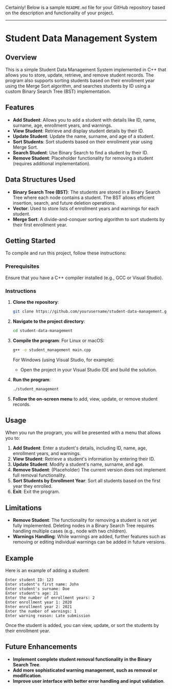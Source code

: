 Certainly! Below is a sample `README.md` file for your GitHub repository based on the description and functionality of your project.

---

# Student Data Management System

## Overview
This is a simple Student Data Management System implemented in C++ that allows you to store, update, retrieve, and remove student records. The program also supports sorting students based on their enrollment year using the Merge Sort algorithm, and searches students by ID using a custom Binary Search Tree (BST) implementation.

## Features
- **Add Student**: Allows you to add a student with details like ID, name, surname, age, enrollment years, and warnings.
- **View Student**: Retrieve and display student details by their ID.
- **Update Student**: Update the name, surname, and age of a student.
- **Sort Students**: Sort students based on their enrollment year using Merge Sort.
- **Search Student**: Use Binary Search to find a student by their ID.
- **Remove Student**: Placeholder functionality for removing a student (requires additional implementation).

## Data Structures Used
- **Binary Search Tree (BST)**: The students are stored in a Binary Search Tree where each node contains a student. The BST allows efficient insertion, search, and future deletion operations.
- **Vector**: Used to store lists of enrollment years and warnings for each student.
- **Merge Sort**: A divide-and-conquer sorting algorithm to sort students by their first enrollment year.

## Getting Started
To compile and run this project, follow these instructions:

### Prerequisites
Ensure that you have a C++ compiler installed (e.g., GCC or Visual Studio).

### Instructions

1. **Clone the repository**:
   ```bash
   git clone https://github.com/yourusername/student-data-management.git
   ```

2. **Navigate to the project directory**:
   ```bash
   cd student-data-management
   ```

3. **Compile the program**:
   For Linux or macOS:
   ```bash
   g++ -o student_management main.cpp
   ```

   For Windows (using Visual Studio, for example):
   - Open the project in your Visual Studio IDE and build the solution.

4. **Run the program**:
   ```bash
   ./student_management
   ```

5. **Follow the on-screen menu** to add, view, update, or remove student records.

## Usage
When you run the program, you will be presented with a menu that allows you to:

1. **Add Student**: Enter a student's details, including ID, name, age, enrollment years, and warnings.
2. **View Student**: Retrieve a student's information by entering their ID.
3. **Update Student**: Modify a student's name, surname, and age.
4. **Remove Student**: (Placeholder) The current version does not implement full removal functionality.
5. **Sort Students by Enrollment Year**: Sort all students based on the first year they enrolled.
6. **Exit**: Exit the program.

## Limitations
- **Remove Student**: The functionality for removing a student is not yet fully implemented. Deleting nodes in a Binary Search Tree requires handling multiple cases (e.g., node with two children).
- **Warnings Handling**: While warnings are added, further features such as removing or editing individual warnings can be added in future versions.

## Example
Here is an example of adding a student:

```
Enter student ID: 123
Enter student's first name: John
Enter student's surname: Doe
Enter student's age: 21
Enter the number of enrollment years: 2
Enter enrollment year 1: 2020
Enter enrollment year 2: 2021
Enter the number of warnings: 1
Enter warning reason: Late submission
```

Once the student is added, you can view, update, or sort the students by their enrollment year.

## Future Enhancements
- **Implement complete student removal functionality in the Binary Search Tree**.
- **Add more sophisticated warning management, such as removal or modification**.
- **Improve user interface with better error handling and input validation**.